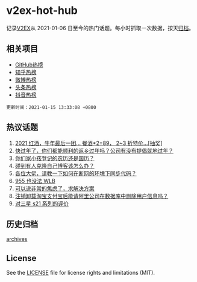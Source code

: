 # v2ex-hot-hub

 记录[V2EX](https://www.v2ex.com/)从 2021-01-06 日至今的热门话题。每小时抓取一次数据，按天[归档](archives)。
 
 ## 相关项目

- [GitHub热榜](https://github.com/lonnyzhang423/github-hot-hub)
- [知乎热榜](https://github.com/lonnyzhang423/zhihu-hot-hub)
- [微博热榜](https://github.com/lonnyzhang423/weibo-hot-hub)
- [头条热榜](https://github.com/lonnyzhang423/toutiao-hot-hub)
- [抖音热榜](https://github.com/lonnyzhang423/douyin-hot-hub)


 `更新时间：2021-01-15 13:33:08 +0800`

## 热议话题

1. [2021 红酒，牛年最后一团... 餐酒*2=89， 2~3 折特价...[抽奖]](https://www.v2ex.com/t/744901)
1. [快过年了，你们都能顺利的返乡过年吗？公司有没有提倡就地过年？](https://www.v2ex.com/t/744940)
1. [你们家小孩登记的农历还是国历？](https://www.v2ex.com/t/745047)
1. [碰到有人克隆自己博客该怎么办？](https://www.v2ex.com/t/745097)
1. [各位大佬，请教一下如何在断网的环境下同步代码？](https://www.v2ex.com/t/745005)
1. [955 也没法 WLB](https://www.v2ex.com/t/745039)
1. [可以说非常的焦虑了，求解决方案](https://www.v2ex.com/t/744971)
1. [注销卸载淘宝支付宝后能请阿里公司在数据库中删除用户信息吗？](https://www.v2ex.com/t/745092)
1. [对三星 s21 系列的评价](https://www.v2ex.com/t/745099)

## 历史归档

[archives](archives)

## License

See the [LICENSE](LICENSE) file for license rights and limitations (MIT).
